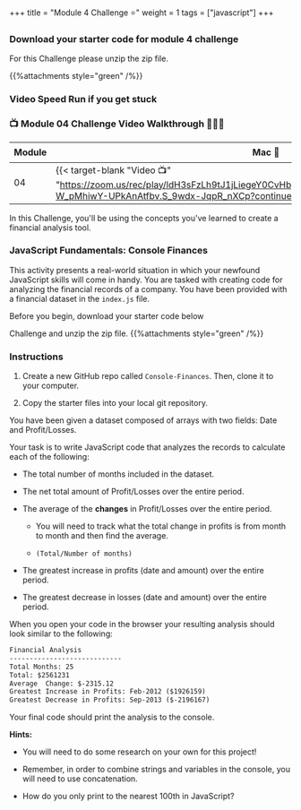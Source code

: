 +++
title = "Module 4 Challenge ⭐"
weight = 1
tags = ["javascript"] 
+++

### Download your starter code for module 4 challenge 


For this Challenge please unzip the zip file.

{{%attachments style="green" /%}}





### Video Speed Run if you get stuck 
### 📺 Module 04 Challenge Video Walkthrough 🏃‍♀️🏃
| Module | Mac 🍎 | Duration    | Window 🖼️ | Duration |
| ------  | ------ | ----------- |---------  | --------- |
| 04 | {{< target-blank "Video 📺" "https://zoom.us/rec/play/ldH3sFzLh9tJ1jLiegeY0CvHbpivIQrvIlTuj4f17K4Q8LfenGRHMw434yRs-W_pMhiwY-UPkAnAtfbv.S_9wdx-JqpR_nXCp?continueMode=true" >}}   |  00:36:18  ⏲️   |  {{< target-blank "Video 📺" "https://zoom.us/rec/play/ldH3sFzLh9tJ1jLiegeY0CvHbpivIQrvIlTuj4f17K4Q8LfenGRHMw434yRs-W_pMhiwY-UPkAnAtfbv.S_9wdx-JqpR_nXCp?continueMode=true" >}}  |  00:36:18 ⏲️ |


In this Challenge, you'll be using the concepts you've learned to create a financial analysis tool.

### JavaScript Fundamentals: Console Finances

This activity presents a real-world situation in which your newfound JavaScript skills will come in handy. You are tasked with creating code for analyzing the financial records of a company. You have been provided with a financial dataset in the `index.js` file.

Before you begin, download your starter code below

Challenge and unzip the zip file.
{{%attachments style="green" /%}}

### Instructions

1. Create a new GitHub repo called `Console-Finances`. Then, clone it to your computer.

2. Copy the starter files into your local git repository.

You have been given a dataset composed of arrays with two fields: Date and Profit/Losses.

Your task is to write JavaScript code that analyzes the records to calculate each of the following:

* The total number of months included in the dataset.

* The net total amount of Profit/Losses over the entire period.

* The average of the **changes** in Profit/Losses over the entire period.

    * You will need to track what the total change in profits is from month to month and then find the average.

    * `(Total/Number of months)`

* The greatest increase in profits (date and amount) over the entire period.

* The greatest decrease in losses (date and amount) over the entire period.

When you open your code in the browser your resulting analysis should look similar to the following:

```md
Financial Analysis
----------------------------
Total Months: 25
Total: $2561231
Average  Change: $-2315.12
Greatest Increase in Profits: Feb-2012 ($1926159)
Greatest Decrease in Profits: Sep-2013 ($-2196167)

```

Your final code should print the analysis to the console.

**Hints:**

* You will need to do some research on your own for this project!

* Remember, in order to combine strings and variables in the console, you will need to use concatenation.

* How do you only print to the nearest 100th in JavaScript?
